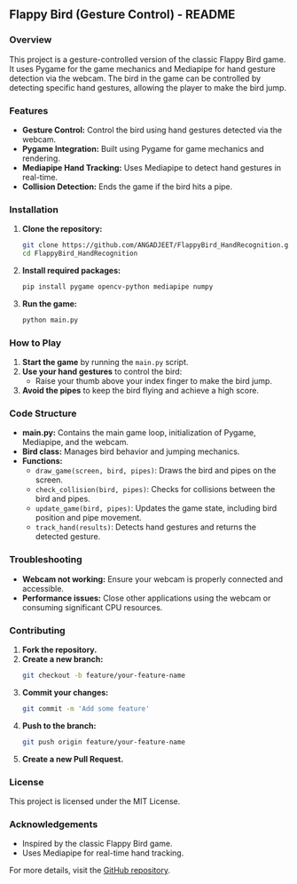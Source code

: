 ## Flappy Bird (Gesture Control) - README

### Overview
This project is a gesture-controlled version of the classic Flappy Bird game. It uses Pygame for the game mechanics and Mediapipe for hand gesture detection via the webcam. The bird in the game can be controlled by detecting specific hand gestures, allowing the player to make the bird jump.

### Features
- **Gesture Control:** Control the bird using hand gestures detected via the webcam.
- **Pygame Integration:** Built using Pygame for game mechanics and rendering.
- **Mediapipe Hand Tracking:** Uses Mediapipe to detect hand gestures in real-time.
- **Collision Detection:** Ends the game if the bird hits a pipe.

### Installation

1. **Clone the repository:**
   ```bash
   git clone https://github.com/ANGADJEET/FlappyBird_HandRecognition.git
   cd FlappyBird_HandRecognition
   ```

2. **Install required packages:**
   ```bash
   pip install pygame opencv-python mediapipe numpy
   ```

3. **Run the game:**
   ```bash
   python main.py
   ```

### How to Play

1. **Start the game** by running the `main.py` script.
2. **Use your hand gestures** to control the bird:
   - Raise your thumb above your index finger to make the bird jump.
3. **Avoid the pipes** to keep the bird flying and achieve a high score.

### Code Structure

- **main.py:** Contains the main game loop, initialization of Pygame, Mediapipe, and the webcam.
- **Bird class:** Manages bird behavior and jumping mechanics.
- **Functions:**
  - `draw_game(screen, bird, pipes)`: Draws the bird and pipes on the screen.
  - `check_collision(bird, pipes)`: Checks for collisions between the bird and pipes.
  - `update_game(bird, pipes)`: Updates the game state, including bird position and pipe movement.
  - `track_hand(results)`: Detects hand gestures and returns the detected gesture.

### Troubleshooting

- **Webcam not working:** Ensure your webcam is properly connected and accessible.
- **Performance issues:** Close other applications using the webcam or consuming significant CPU resources.

### Contributing

1. **Fork the repository.**
2. **Create a new branch:**
   ```bash
   git checkout -b feature/your-feature-name
   ```
3. **Commit your changes:**
   ```bash
   git commit -m 'Add some feature'
   ```
4. **Push to the branch:**
   ```bash
   git push origin feature/your-feature-name
   ```
5. **Create a new Pull Request.**

### License

This project is licensed under the MIT License.

### Acknowledgements

- Inspired by the classic Flappy Bird game.
- Uses Mediapipe for real-time hand tracking.

For more details, visit the [GitHub repository](https://github.com/ANGADJEET/FlappyBird_HandRecognition).
